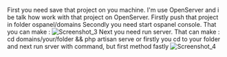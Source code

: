 First you need save that project on you machine.
I'm use OpenServer and i be talk how work with that project on OpenServer.
    Firstly push that project in folder ospanel/domains
    Secondly you need start ospanel console. That you can make : ![Screenshot_3](https://github.com/rud3nk0/Soft-ui-dashboard/assets/130237226/a6824f18-a45a-4bd8-8b2e-b261921e497d)
    Next you need run server. That can make : cd domains/your/folder && php artisan serve or firstly you cd to your folder and next run srver with command, but first method fastly
    ![Screenshot_4](https://github.com/rud3nk0/Soft-ui-dashboard/assets/130237226/60fa61c9-5f56-43ba-85fc-72764ccff2fe)

   
